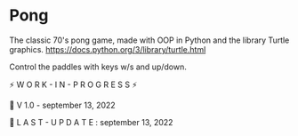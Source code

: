# Pong
The classic 70's pong game, made with OOP in Python and the library Turtle graphics.
https://docs.python.org/3/library/turtle.html

Control the paddles with keys w/s and up/down.

⚡ W O R K - I N - P R O G R E S S ⚡

🦾 V 1.0 - september 13, 2022

🔧 L A S T - U P D A T E : september 13, 2022
